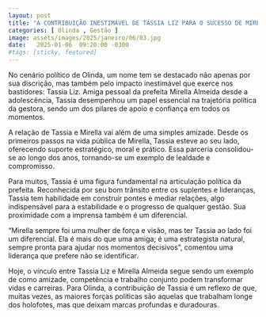 ```yaml
---
layout: post
title: "A CONTRIBUIÇÃO INESTIMÁVEL DE TÁSSIA LIZ PARA O SUCESSO DE MIRELLA"
categories: [ Olinda , Gestão ]
image: assets/images/2025/janeiro/06/03.jpg
date:   2025-01-06  09:20:00 -0300
#tags: [sticky, featured]
---
```

No cenário político de Olinda, um nome tem se destacado não apenas por sua discrição, mas também pelo impacto inestimável que exerce nos bastidores: Tassia Liz. Amiga pessoal da prefeita Mirella Almeida desde a adolescência, Tassia desempenhou um papel essencial na trajetória política da gestora, sendo um dos pilares de apoio e confiança em todos os momentos.

A relação de Tassia e Mirella vai além de uma simples amizade. Desde os primeiros passos na vida pública de Mirella, Tassia esteve ao seu lado, oferecendo suporte estratégico, moral e prático. Essa parceria consolidou-se ao longo dos anos, tornando-se um exemplo de lealdade e compromisso.

Para muitos, Tassia é uma figura fundamental na articulação política da prefeita. Reconhecida por seu bom trânsito entre os suplentes e lideranças, Tassia tem habilidade em construir pontes e mediar relações, algo indispensável para a estabilidade e o progresso de qualquer gestão. Sua proximidade com a imprensa também é um diferencial.

“Mirella sempre foi uma mulher de força e visão, mas ter Tassia ao lado foi um diferencial. Ela é mais do que uma amiga; é uma estrategista natural, sempre pronta para ajudar nos momentos decisivos”, comentou uma liderança que prefere não se identificar.

Hoje, o vínculo entre Tassia Liz e Mirella Almeida segue sendo um exemplo de como amizade, competência e trabalho conjunto podem transformar vidas e carreiras. Para Olinda, a contribuição de Tassia é um reflexo de que, muitas vezes, as maiores forças políticas são aquelas que trabalham longe dos holofotes, mas que deixam marcas profundas e duradouras.